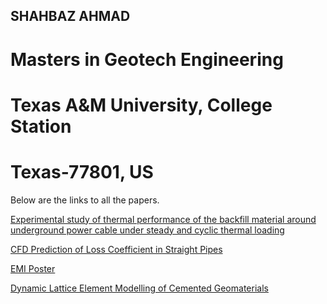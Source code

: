 ## SHAHBAZ AHMAD
# Masters in Geotech Engineering
# Texas A&M University, College Station
# Texas-77801, US

Below are the links to all the papers.

[Experimental study of thermal performance of the backfill material around underground power cable under steady and cyclic thermal loading](https://github.com/shahbaz10ahmad/shahbaz10ahmad.github.io/blob/master/1-s2.0-S2214785319317742-main.pdf)

[CFD Prediction of Loss Coefficient in Straight Pipes](https://github.com/shahbaz10ahmad/shahbaz10ahmad.github.io/blob/master/haroon2017.pdf)

[EMI Poster](https://github.com/shahbaz10ahmad/shahbaz10ahmad.github.io/blob/master/EMI%202019%20%5Bposter%5D-compressed.pdf)

[Dynamic Lattice Element Modelling of Cemented Geomaterials](https://github.com/shahbaz10ahmad/shahbaz10ahmad.github.io/blob/master/469423_1_En_53_Chapter_Author%20(2).pdf)

